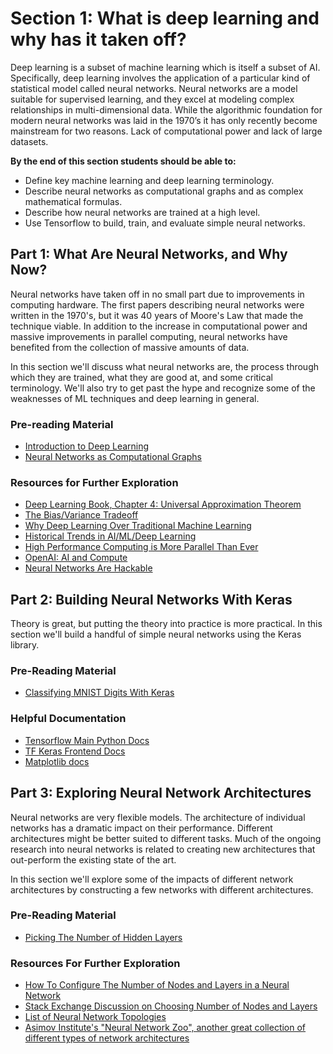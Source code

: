 # Section 1: What is deep learning and why has it taken off?

Deep learning is a subset of machine learning which is itself a subset of AI. Specifically, deep learning involves the application of a particular kind of statistical model called neural networks. Neural networks are a model suitable for supervised learning, and they excel at modeling complex relationships in multi-dimensional data. While the algorithmic foundation for modern neural networks was laid in the 1970’s it has only recently become mainstream for two reasons. Lack of computational power and lack of large datasets.

**By the end of this section students should be able to:**

* Define key machine learning and deep learning terminology.
* Describe neural networks as computational graphs and as complex mathematical formulas.
* Describe how neural networks are trained at a high level.
* Use Tensorflow to build, train, and evaluate simple neural networks.

## Part 1: What Are Neural Networks, and Why Now?

Neural networks have taken off in no small part due to improvements in computing hardware. The first papers describing neural networks were written in the 1970's, but it was 40 years of Moore's Law that made the technique viable. In addition to the increase in computational power and massive improvements in parallel computing, neural networks have benefited from the collection of massive amounts of data.

In this section we'll discuss what neural networks are, the process through which they are trained, what they are good at, and some critical terminology. We'll also try to get past the hype and recognize some of the weaknesses of ML techniques and deep learning in general.

### Pre-reading Material

* [Introduction to Deep Learning](https://medium.com/tebs-lab/introduction-to-deep-learning-a46e92cb0022)
* [Neural Networks as Computational Graphs](https://medium.com/tebs-lab/deep-neural-networks-as-computational-graphs-867fcaa56c9)

### Resources for Further Exploration

* [Deep Learning Book, Chapter 4: Universal Approximation Theorem](http://neuralnetworksanddeeplearning.com/chap4.html)
* [The Bias/Variance Tradeoff](http://scott.fortmann-roe.com/docs/BiasVariance.html)
* [Why Deep Learning Over Traditional Machine Learning](https://towardsdatascience.com/why-deep-learning-is-needed-over-traditional-machine-learning-1b6a99177063)
* [Historical Trends in AI/ML/Deep Learning](https://www.technologyreview.com/s/612768/we-analyzed-16625-papers-to-figure-out-where-ai-is-headed-next/)
* [High Performance Computing is More Parallel Than Ever](https://medium.com/tebs-lab/the-age-of-parallel-computing-b3f4319c97b0)
* [OpenAI: AI and Compute](https://openai.com/blog/ai-and-compute/)
* [Neural Networks Are Hackable](https://towardsdatascience.com/hacking-neural-networks-2b9f461ffe0b)

## Part 2: Building Neural Networks With Keras

Theory is great, but putting the theory into practice is more practical. In this section we'll build a handful of simple neural networks using the Keras library.

### Pre-Reading Material

* [Classifying MNIST Digits With Keras](https://medium.com/tebs-lab/how-to-classify-mnist-digits-with-different-neural-network-architectures-39c75a0f03e3)

### Helpful Documentation

* [Tensorflow Main Python Docs](https://www.tensorflow.org/api_docs/python/tf/)
* [TF Keras Frontend Docs](https://www.tensorflow.org/api_docs/python/tf/keras)
* [Matplotlib docs](https://matplotlib.org/)

## Part 3: Exploring Neural Network Architectures

Neural networks are very flexible models. The architecture of individual networks has a dramatic impact on their performance. Different architectures might be better suited to different tasks. Much of the ongoing research into neural networks is related to creating new architectures that out-perform the existing state of the art.

In this section we'll explore some of the impacts of different network architectures by constructing a few networks with different architectures.

### Pre-Reading Material

* [Picking The Number of Hidden Layers](https://www.heatonresearch.com/2017/06/01/hidden-layers.html)

### Resources For Further Exploration

* [How To Configure The Number of Nodes and Layers in a Neural Network](https://machinelearningmastery.com/how-to-configure-the-number-of-layers-and-nodes-in-a-neural-network/)
* [Stack Exchange Discussion on Choosing Number of Nodes and Layers](https://stats.stackexchange.com/questions/181/how-to-choose-the-number-of-hidden-layers-and-nodes-in-a-feedforward-neural-netw)
* [List of Neural Network Topologies](https://towardsdatascience.com/the-mostly-complete-chart-of-neural-networks-explained-3fb6f2367464)
* [Asimov Institute's "Neural Network Zoo", another great collection of different types of network architectures](https://www.asimovinstitute.org/neural-network-zoo/)
